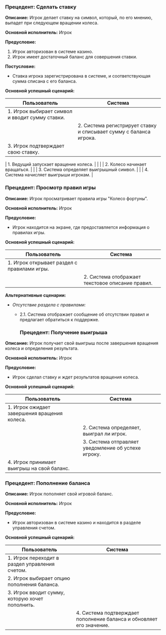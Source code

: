 ### Прецедент: Сделать ставку

**Описание:** Игрок делает ставку на символ, который, по его мнению, выпадет при следующем вращении колеса.

**Основной исполнитель:** Игрок

**Предусловие:** 
1. Игрок авторизован в системе казино.
2. Игрок имеет достаточный баланс для совершения ставки.

**Постусловие:** 
- Ставка игрока зарегистрирована в системе, и соответствующая сумма списана с его баланса.

**Основной успешный сценарий:**

| Пользователь | Система |
|--------------|---------|
| 1. Игрок выбирает символ и вводит сумму ставки. | |
|              | 2. Система регистрирует ставку и списывает сумму с баланса игрока. |
| 3. Игрок подтверждает свою ставку. | |


| 1. Ведущий запускает вращение колеса. | |
|              | 2. Колесо начинает вращаться. |
|              | 3. Система определяет выигрышный символ. |
|              | 4. Система начисляет выигрыши игрокам. |



### Прецедент: Просмотр правил игры

**Описание:** Игрок просматривает правила игры "Колесо фортуны".

**Основной исполнитель:** Игрок

**Предусловие:** 
- Игрок находится на экране, где предоставляется информация о правилах игры.

**Основной успешный сценарий:**

| Пользователь | Система |
|--------------|---------|
| 1. Игрок открывает раздел с правилами игры. | |
|              | 2. Система отображает текстовое описание правил. |

**Альтернативные сценарии:**
- *Отсутствие раздела с правилами:*
    - 2.1. Система отображает сообщение об отсутствии правил и предлагает обратиться к поддержке.

      ### Прецедент: Получение выигрыша

**Описание:** Игрок получает свой выигрыш после завершения вращения колеса и определения результата.

**Основной исполнитель:** Игрок

**Предусловие:** 
- Игрок сделал ставку и ждет результатов вращения колеса.

**Основной успешный сценарий:**

| Пользователь | Система |
|--------------|---------|
| 1. Игрок ожидает завершения вращения колеса. | |
|              | 2. Система определяет, выиграл ли игрок. |
|              | 3. Система отправляет уведомление об успехе игроку. |
| 4. Игрок принимает выигрыш на свой баланс. | |

### Прецедент: Пополнение баланса

**Описание:** Игрок пополняет свой игровой баланс.

**Основной исполнитель:** Игрок

**Предусловие:** 
- Игрок авторизован в системе казино и находится в разделе управления счетом.

**Основной успешный сценарий:**

| Пользователь | Система |
|--------------|---------|
| 1. Игрок переходит в раздел управления счетом. | |
| 2. Игрок выбирает опцию пополнения баланса. | |
| 3. Игрок вводит сумму, которую хочет пополнить. | |
|              | 4. Система подтверждает пополнение баланса и обновляет его значение. |

